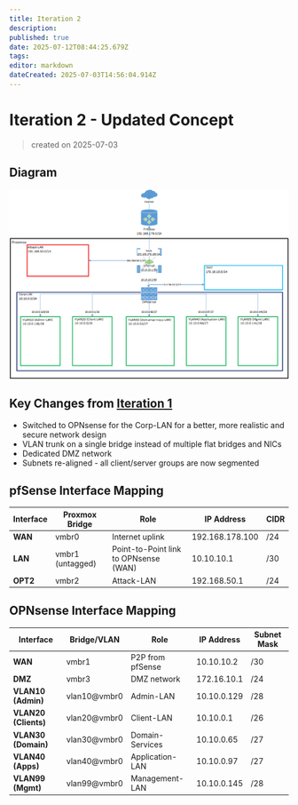 ```yaml
---
title: Iteration 2
description: 
published: true
date: 2025-07-12T08:44:25.679Z
tags: 
editor: markdown
dateCreated: 2025-07-03T14:56:04.914Z
---
```


# Iteration 2 - Updated Concept

> created on 2025-07-03

## Diagram
![final_design_v1.png](/homelab/infrastructure/final_design_v1.png)

## Key Changes from [Iteration 1](/home_lab/infrastructure/network_designs/iteration1)
- Switched to OPNsense for the Corp-LAN for a better, more realistic and secure network design
- VLAN trunk on a single bridge instead of multiple flat bridges and NICs
- Dedicated DMZ network
- Subnets re-aligned - all client/server groups are now segmented

## pfSense Interface Mapping
| Interface | Proxmox Bridge | Role | IP Address | CIDR |
|---|---|---|---|---|
| **WAN** | vmbr0 | Internet uplink | 192.168.178.100 | /24 |
| **LAN** | vmbr1 (untagged) | Point-to-Point link to OPNsense (WAN) | 10.10.10.1 | /30 |
| **OPT2**  | vmbr2 | Attack-LAN | 192.168.50.1 | /24 |

## OPNsense Interface Mapping
| Interface | Bridge/VLAN | Role | IP Address | Subnet Mask |
| --- | --- | --- | --- | --- |
| **WAN** | vmbr1 | P2P from pfSense | 10.10.10.2 | /30 |
| **DMZ** | vmbr3 | DMZ network | 172.16.10.1 | /24 |
| **VLAN10 (Admin)** | vlan10@vmbr0 | Admin-LAN | 10.10.0.129 | /28 |
| **VLAN20 (Clients)** | vlan20@vmbr0 | Client-LAN | 10.10.0.1 | /26 |
| **VLAN30 (Domain)** | vlan30@vmbr0 | Domain-Services | 10.10.0.65 | /27 |
| **VLAN40 (Apps)** | vlan40@vmbr0 | Application-LAN | 10.10.0.97 | /27 |
| **VLAN99 (Mgmt)** | vlan99@vmbr0 | Management-LAN | 10.10.0.145 | /28 |

